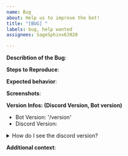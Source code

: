 ```yaml
---
name: Bug
about: Help us to improve the bot!
title: "[BUG] "
labels: bug, help wanted
assignees: SageSphinx63920

---
```


**Describtion of the Bug**:
<!--- Please describe the bug as exact as possible to get the best feedback --->

**Steps to Reproduce**:
<!--- Make the steps like this:
1. Type in '...'
2. Click on '....'
3. Use  '....'
4. The bot doesn't '...' --->

**Expected behavior**:
<!--- What the bot should does, that it doesn't cause of the bug --->

**Screenshots**:
<!--- If applicable, add screenshots to help explain your problem. --->

**Version Infos: (Discord Version, Bot version)**
 <!--- Please let us know in wich version of the bot the bug happens like this: --->
 - Bot Version: '/version'
 -  Discord Version: 
<details>
<summary>How do I see the discord version?</summary>
<br>
<img title="My Discord Version" alt="My Version" src="https://bots.sagesphinx63920.dev/eftron24/assets/images/eftron24_version_discord.png">
</details> 


**Additional context**:
<!--- Add any other context about the problem here. --->

<!--- *Only Infos for you*:
This <> things are only "Comments" so you need to remove these and replace the text with you infos. Thx --->
